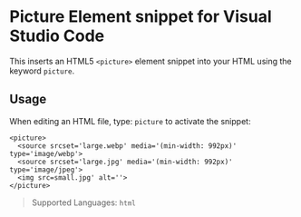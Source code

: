 # Picture Element snippet for Visual Studio Code

This inserts an HTML5 `<picture>` element snippet into your HTML using the keyword `picture`.

## Usage

When editing an HTML file, type: `picture` to activate the snippet:

```
<picture>
  <source srcset='large.webp' media='(min-width: 992px)' type='image/webp'>
  <source srcset='large.jpg' media='(min-width: 992px)' type='image/jpeg'>
  <img src=small.jpg' alt=''>
</picture>
```

> Supported Languages: `html`